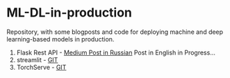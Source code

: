 # ML-DL-in-production
Repository, with some blogposts and code for deploying machine and deep learning-based models in production. 

1. Flask Rest API - [Medium Post in Russian](https://alimbekov.com/machine-learning-flask-rest-api/) Post in English in Progress...
2. streamlit - [GIT](https://github.com/alimbekovKZ/ML-DL-in-production/tree/master/streamlit) 
2. TorchServe - [GIT](https://github.com/alimbekovKZ/ML-DL-in-production/tree/master/torchserve) 
